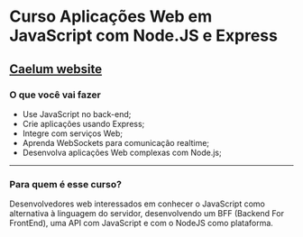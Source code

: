 # Curso Aplicações Web em JavaScript com Node.JS e Express
## [Caelum website](https://www.caelum.com.br/)



### O que você vai fazer

- Use JavaScript no back-end;
- Crie aplicações usando Express;
- Integre com serviços Web;
- Aprenda WebSockets para comunicação realtime;
- Desenvolva aplicações Web complexas com Node.js;

---

### Para quem é esse curso?

Desenvolvedores web interessados em conhecer o JavaScript como alternativa à linguagem do servidor, desenvolvendo um BFF (Backend For FrontEnd), uma API com JavaScript e com o NodeJS como plataforma.